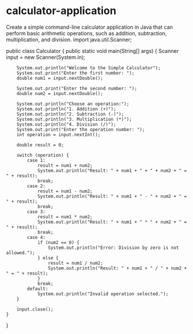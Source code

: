 # calculator-application
Create a simple command-line calculator application in Java that can perform basic arithmetic operations, such as addition, subtraction, multiplication, and division.
import java.util.Scanner;

public class Calculator {
    public static void main(String[] args) {
        Scanner input = new Scanner(System.in);

        System.out.println("Welcome to the Simple Calculator");
        System.out.print("Enter the first number: ");
        double num1 = input.nextDouble();

        System.out.print("Enter the second number: ");
        double num2 = input.nextDouble();

        System.out.println("Choose an operation:");
        System.out.println("1. Addition (+)");
        System.out.println("2. Subtraction (-)");
        System.out.println("3. Multiplication (*)");
        System.out.println("4. Division (/)");
        System.out.print("Enter the operation number: ");
        int operation = input.nextInt();

        double result = 0;

        switch (operation) {
            case 1:
                result = num1 + num2;
                System.out.println("Result: " + num1 + " + " + num2 + " = " + result);
                break;
            case 2:
                result = num1 - num2;
                System.out.println("Result: " + num1 + " - " + num2 + " = " + result);
                break;
            case 3:
                result = num1 * num2;
                System.out.println("Result: " + num1 + " * " + num2 + " = " + result);
                break;
            case 4:
                if (num2 == 0) {
                    System.out.println("Error: Division by zero is not allowed.");
                } else {
                    result = num1 / num2;
                    System.out.println("Result: " + num1 + " / " + num2 + " = " + result);
                }
                break;
            default:
                System.out.println("Invalid operation selected.");
        }

        input.close();
    }
}
